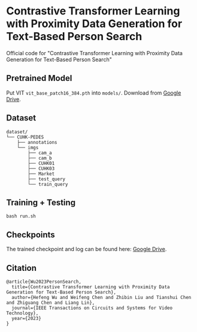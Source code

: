 # Contrastive Transformer Learning with Proximity Data Generation for Text-Based Person Search

Official code for "Contrastive Transformer Learning with Proximity Data Generation for Text-Based Person Search"

## Pretrained Model
Put VIT `vit_base_patch16_384.pth` into `models/`.
Download from [Google Drive](https://drive.google.com/file/d/1b7p3SsG7L7LPFrChc1Jx8X94YnLIH00X/view?usp=sharing).

## Dataset
```
dataset/
└── CUHK-PEDES
    ├── annotations
    └── imgs
        ├── cam_a
        ├── cam_b
        ├── CUHK01
        ├── CUHK03
        ├── Market
        ├── test_query
        └── train_query
```

## Training + Testing 
```
bash run.sh
```

## Checkpoints
The trained checkpoint and log can be found here: [Google Drive](https://drive.google.com/drive/folders/17ny2ZPPRHiEoON6NxLK38AlgyDkfIuIH?usp=sharing).

## Citation
```
@article{Wu2023PersonSearch,
  title={Contrastive Transformer Learning with Proximity Data Generation for Text-Based Person Search},
  author={Hefeng Wu and Weifeng Chen and Zhibin Liu and Tianshui Chen and Zhiguang Chen and Liang Lin},
  journal={IEEE Transactions on Circuits and Systems for Video Technology},
  year={2023}
}
```
